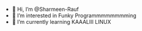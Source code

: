 - 👋 Hi, I’m @Sharmeen-Rauf
- 👀 I’m interested in Funky Programmmmmmmming
- 🌱 I’m currently learning KAAALIII LINUX


<!---
Sharmeen-Rauf/Sharmeen-Rauf is a ✨ special ✨ repository because its `README.md` (this file) appears on your GitHub profile.
You can click the Preview link to take a look at your changes.
--->
